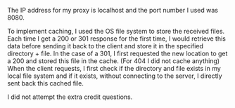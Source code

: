 The IP address for my proxy is localhost and the port number I used was 8080.

To implement caching, I used the OS file system to store the received files.
Each time I get a 200 or 301 response for the first time, I would retrieve this
data before sending it back to the client and store it in the specified
directory + file. In the case of a 301, I first requested the new location to
get a 200 and stored this file in the cache. (For 404 I did not cache anything)
When the client requests, I first check if the directory and file exists in my
local file system and if it exists, without connecting to the server, I directly
sent back this cached file.

I did not attempt the extra credit questions.
